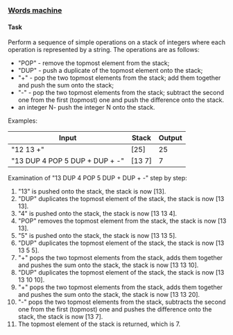 ### <ins>Words machine</ins>

#### Task
Perform a sequence of simple operations on a stack of integers where each operation is represented by a string. The operations are as follows:
- "POP" - remove the topmost element from the stack;
- "DUP" - push a duplicate of the topmost element onto the stack;
- "+" - pop the two topmost elements from the stack; add them together and push the sum onto the stack;
- "-" - pop the two topmost elements from the stack; subtract the second one from the first (topmost) one and push the difference onto the stack.
- an integer N- push the integer N onto the stack.   

Examples:

|Input                          | Stack  | Output |
|-------------------------------|--------|--------|
|"12 13 +"                      | [25]   | 25     |
|"13 DUP 4 POP 5 DUP + DUP + -" | [13 7] | 7      |

Examination of "13 DUP 4 POP 5 DUP + DUP + -" step by step:
1. "13" is pushed onto the stack, the stack is now [13].
2. "DUP" duplicates the topmost element of the stack, the stack is now [13 13].
3. "4" is pushed onto the stack, the stack is now [13 13 4].
4. "POP" removes the topmost element from the stack, the stack is now [13 13].
5. "5" is pushed onto the stack, the stack is now [13 13 5].
6. "DUP" duplicates the topmost element of the stack, the stack is now [13 13 5 5].
7. "+" pops the two topmost elements from the stack, adds them together and pushes the sum onto the stack, the stack is now [13 13 10].
8. "DUP" duplicates the topmost element of the stack, the stack is now [13 13 10 10].
9. "+" pops the two topmost elements from the stack, adds them together and pushes the sum onto the stack, the stack is now [13 13 20].
10. "-" pops the two topmost elements from the stack, subtracts the second one from the first (topmost) one and pushes the difference onto the stack, the stack is now [13 7].
11. The topmost element of the stack is returned, which is 7.
